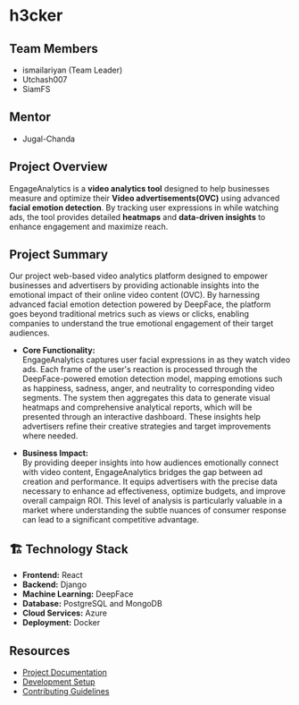 # h3cker

## Team Members
- ismailariyan (Team Leader)
- Utchash007
- SiamFS

## Mentor
- Jugal-Chanda

## Project Overview
EngageAnalytics is a **video analytics tool** designed to help businesses measure and optimize their **Video advertisements(OVC)** using advanced **facial emotion detection**. By tracking user expressions in while watching ads, the tool provides detailed **heatmaps** and **data-driven insights** to enhance engagement and maximize reach.

## Project Summary

Our project web-based video analytics platform designed to empower businesses and advertisers by providing actionable insights into the emotional impact of their online video content (OVC). By harnessing advanced facial emotion detection powered by DeepFace, the platform goes beyond traditional metrics such as views or clicks, enabling companies to understand the true emotional engagement of their target audiences.
- **Core Functionality:**  
  EngageAnalytics captures user facial expressions in as they watch video ads. Each frame of the user's reaction is processed through the DeepFace-powered emotion detection model, mapping emotions such as happiness, sadness, anger, and neutrality to corresponding video segments. The system then aggregates this data to generate visual heatmaps and comprehensive analytical reports, which will be presented through an interactive dashboard. These insights help advertisers refine their creative strategies and target improvements where needed.

- **Business Impact:**  
  By providing deeper insights into how audiences emotionally connect with video content, EngageAnalytics bridges the gap between ad creation and performance. It equips advertisers with the precise data necessary to enhance ad effectiveness, optimize budgets, and improve overall campaign ROI. This level of analysis is particularly valuable in a market where understanding the subtle nuances of consumer response can lead to a significant competitive advantage.

## 🏗️ Technology Stack
- **Frontend:** React
- **Backend:** Django
- **Machine Learning:** DeepFace
- **Database:** PostgreSQL and MongoDB
- **Cloud Services:** Azure
- **Deployment:** Docker

## Resources
- [Project Documentation](docs/)
- [Development Setup](docs/setup.md)
- [Contributing Guidelines](CONTRIBUTING.md)

